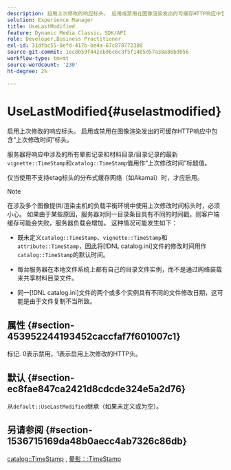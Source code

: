 ```yaml
---
description: 启用上次修改的响应标头。 启用或禁用在图像渲染发出的可缓存HTTP响应中包含“上次修改时间”标头。
solution: Experience Manager
title: UseLastModified
feature: Dynamic Media Classic，SDK/API
role: Developer,Business Practitioner
exl-id: 31dfbc55-0efd-417b-be4a-67c878772388
source-git-commit: 1ec8b59f442eb96c6c3f5f1405d57a38a86bd056
workflow-type: tm+mt
source-wordcount: '230'
ht-degree: 2%

---
```


# UseLastModified{#uselastmodified}

启用上次修改的响应标头。 启用或禁用在图像渲染发出的可缓存HTTP响应中包含“上次修改时间”标头。

服务器将响应中涉及的所有晕影记录和材料目录/目录记录的最新`vignette::TimeStamp`和`catalog::TimeStamp`值用作“上次修改时间”标题值。

仅当使用不支持etag标头的分布式缓存网络（如Akamai）时，才应启用。

>[!NOTE]
>
>在涉及多个图像提供/渲染主机的负载平衡环境中使用上次修改时间标头时，必须小心。 如果由于某些原因，服务器对同一目录条目具有不同的时间戳，则客户端缓存可能会失败，服务器负载会增加。 这种情况可能发生如下：

* 既未定义`catalog::TimeStamp`、`vignette::TimeStamp`和`attribute::TimeStamp`，因此将[!DNL catalog.ini]文件的修改时间用作`catalog::TimeStamp`的默认时间。

* 每台服务器在本地文件系统上都有自己的目录文件实例，而不是通过网络装载来共享材料目录文件。
* 同一[!DNL catalog.ini]文件的两个或多个实例具有不同的文件修改日期，这可能是由于文件复制不当所致。

## 属性 {#section-453952244193452caccfaf7f601007c1}

标记. 0表示禁用，1表示启用上次修改的HTTP头。

## 默认 {#section-ec8fae847ca2421d8cdcde324e5a2d76}

从`default::UseLastModified`继承（如果未定义或为空）。

## 另请参阅 {#section-1536715169da48b0aecc4ab7326c86db}

[catalog::TimeStamp](../../../../../ir-api/material-cat/image-rendering-api-ref/c-ir-material-catalog/c-ir-material-data-reference/r-ir-timestamp-dataref.md#reference-6daf7973dc4f4b4e9e8165756db7c319) , [晕影：:TimeStamp](../../../../../ir-api/material-cat/image-rendering-api-ref/c-ir-material-catalog/c-ir-vignette-map-reference/r-ir-timestamp-vignette.md#reference-d57cdd40a6a645d199dbb1d56cc85bc1)
